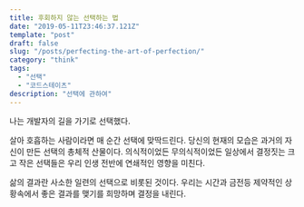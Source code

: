 ```yaml
---
title: 후회하지 않는 선택하는 법
date: "2019-05-11T23:46:37.121Z"
template: "post"
draft: false
slug: "/posts/perfecting-the-art-of-perfection/"
category: "think"
tags:
  - "선택"
  - "코드스테이츠"
description: "선택에 관하여"
---
```


<p>나는 개발자의 길을 가기로 선택했다.</p>
<p>살아 호흡하는 사람이라면 매 순간 선택에 맞딱드린다. 당신의 현재의 모습은 과거의 자신이 만든 선택의 총체적 산물이다. 의식적이었든 무의식적이었든 일상에서 결정짓는 크고 작은 선택들은 우리 인생 전반에 연쇄적인 영향을 미친다.</p>
<p>삶의 결과란 사소한 일련의 선택으로 비롯된 것이다. 우리는 시간과 금전등 제약적인 상황속에서 좋은 결과를 맺기를 희망하며 결정을 내린다.</p>